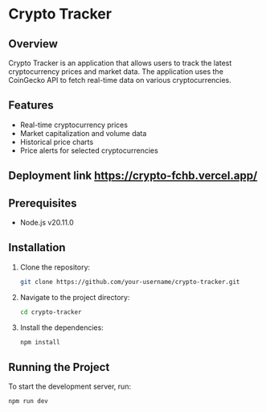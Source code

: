 # Crypto Tracker

## Overview

Crypto Tracker is an application that allows users to track the latest cryptocurrency prices and market data. The application uses the CoinGecko API to fetch real-time data on various cryptocurrencies. 

## Features

- Real-time cryptocurrency prices
- Market capitalization and volume data
- Historical price charts
- Price alerts for selected cryptocurrencies


## Deployment link https://crypto-fchb.vercel.app/


## Prerequisites

- Node.js v20.11.0

## Installation

1. Clone the repository:

    ```bash
    git clone https://github.com/your-username/crypto-tracker.git
    ```

2. Navigate to the project directory:

    ```bash
    cd crypto-tracker
    ```

3. Install the dependencies:

    ```bash
    npm install
    ```

## Running the Project

To start the development server, run:

```bash
npm run dev
